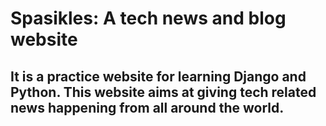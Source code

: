 # Spasikles: A tech news and blog website

## It is a practice website for learning Django and Python. This website aims at giving tech related news happening from all around the world.


